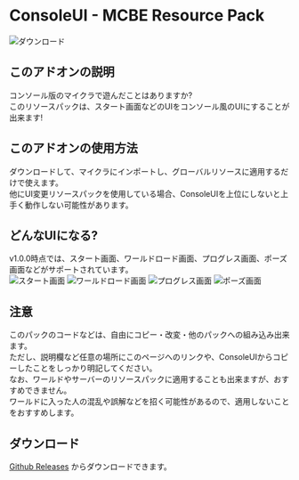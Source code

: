 # ConsoleUI - MCBE Resource Pack
![ダウンロード](https://img.shields.io/github/downloads/Gotemba912/ConsoleUI/total?style=plastic)
## このアドオンの説明
コンソール版のマイクラで遊んだことはありますか?  
このリソースパックは、スタート画面などのUIをコンソール風のUIにすることが出来ます!  

## このアドオンの使用方法
ダウンロードして、マイクラにインポートし、グローバルリソースに適用するだけで使えます。  
他にUI変更リソースパックを使用している場合、ConsoleUIを上位にしないと上手く動作しない可能性があります。  

## どんなUIになる?
v1.0.0時点では、スタート画面、ワールドロード画面、プログレス画面、ポーズ画面などがサポートされています。  
![スタート画面](https://gotemba912.github.io/minecraft_addons/images/cui_1.png "スタート画面")
![ワールドロード画面](https://gotemba912.github.io/minecraft_addons/images/cui_2.png "ワールドロード画面")
![プログレス画面](https://gotemba912.github.io/minecraft_addons/images/cui_3.png "ワールドロード画面")
![ポーズ画面](https://gotemba912.github.io/minecraft_addons/images/cui_4.png "ワールドロード画面")

## 注意
このパックのコードなどは、自由にコピー・改変・他のパックへの組み込み出来ます。  
ただし、説明欄など任意の場所にこのページへのリンクや、ConsoleUIからコピーしたことをしっかり明記してください。  
なお、ワールドやサーバーのリソースパックに適用することも出来ますが、おすすめできません。  
ワールドに入った人の混乱や誤解などを招く可能性があるので、適用しないことをおすすめします。  

## ダウンロード  
[Github Releases](https://github.com/Gotemba912/ConsoleUI/releases/) からダウンロードできます。